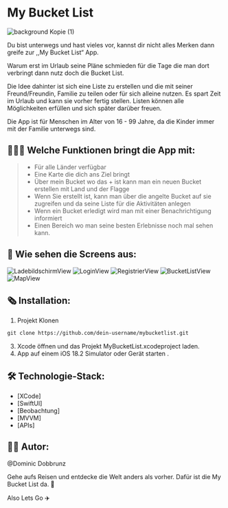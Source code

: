 # My Bucket List

![background Kopie (1)](https://github.com/user-attachments/assets/b5a3cd66-8847-4af1-b121-74f7ddbdab70)

Du bist unterwegs und hast vieles vor, kannst dir nicht alles Merken dann greife zur ,,My Bucket List“ App.

Warum erst im Urlaub seine Pläne schmieden für die Tage die man dort verbringt dann nutz doch die Bucket List.

Die Idee dahinter ist sich eine Liste zu erstellen und die mit seiner Freund/Freundin, Familie zu teilen oder für sich alleine nutzen.
Es spart Zeit im Urlaub und kann sie vorher fertig stellen.
Listen können alle Möglichkeiten erfüllen und sich später darüber freuen.

Die App ist für Menschen im Alter von 16 - 99 Jahre, da die Kinder immer mit der Familie unterwegs sind.

## 👨🏻‍💻 Welche Funktionen bringt die App mit: 

> - Für alle Länder verfügbar
> - Eine Karte die dich ans Ziel bringt
> - Über mein Bucket wo das + ist kann man ein neuen Bucket erstellen mit Land und der Flagge
> - Wenn Sie erstellt ist, kann man über die angelte Bucket auf sie zugreifen und da seine Liste für die Aktivitäten anlegen
> - Wenn ein Bucket erledigt wird man mit einer Benachrichtigung informiert
> - Einen Bereich wo man seine besten Erlebnisse noch mal sehen kann.

##  📱 Wie sehen die Screens aus:

![LadebildschirmView](https://github.com/user-attachments/assets/8b5e3aac-079c-4f03-a89d-7f9113ab908d)
![LoginView](https://github.com/user-attachments/assets/3eb0542a-a68b-4141-bccd-1672d38d1a91)
![RegistrierView](https://github.com/user-attachments/assets/4635729f-b379-4a21-8346-505ba6403ed3)
![BucketListView](https://github.com/user-attachments/assets/8a2d979e-3f58-4555-9fa4-2e139c78316d)
![MapView](https://github.com/user-attachments/assets/5e75f1a3-de34-4746-9eb6-7cbd075529dc)



## 🗞️ Installation:

1. Projekt Klonen
```sch
git clone https://github.com/dein-username/mybucketlist.git
```
3. Xcode öffnen und das Projekt MyBucketList.xcodeproject laden.
4. App auf einem iOS 18.2 Simulator oder Gerät starten .


## 🛠️ Technologie-Stack:
- [XCode]
- [SwiftUI]
- [Beobachtung]
- [MVVM]
- [APIs]


## ✍🏻 Autor:

@Dominic Dobbrunz


Gehe aufs Reisen und entdecke die Welt anders als vorher. Dafür ist die My Bucket List da. 🥳

Also Lets Go ✈️
